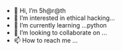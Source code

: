 - 👋 Hi, I’m 5h@r@th
- 👀 I’m interested in ethical hacking...
- 🌱 I’m currently learning ...python
- 💞️ I’m looking to collaborate on ...
- 📫 How to reach me ...

<!---
Bssharath12/Bssharath12 is a ✨ special ✨ repository because its `README.md` (this file) appears on your GitHub profile.
You can click the Preview link to take a look at your changes.
--->
